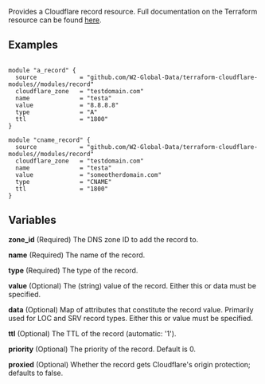 <!-- Created by Cloud Engineering Team (AD) 12/2018 -->

Provides a Cloudflare record resource. Full documentation on the Terraform resource can be found [here](https://www.terraform.io/docs/providers/cloudflare/r/record.html).

## Examples

```

module "a_record" {
  source            = "github.com/W2-Global-Data/terraform-cloudflare-modules//modules/record"
  cloudflare_zone   = "testdomain.com"
  name              = "testa"
  value             = "8.8.8.8"
  type              = "A"
  ttl               = "1800"
}

module "cname_record" {
  source            = "github.com/W2-Global-Data/terraform-cloudflare-modules//modules/record"
  cloudflare_zone   = "testdomain.com"
  name              = "testa"
  value             = "someotherdomain.com"
  type              = "CNAME"
  ttl               = "1800"
}

```

## Variables

  **zone_id**
      (Required) The DNS zone ID to add the record to.

  **name**
      (Required) The name of the record.

  **type**
      (Required) The type of the record.

  **value**
      (Optional) The (string) value of the record. Either this or data must be specified.

  **data**
      (Optional) Map of attributes that constitute the record value. Primarily used for LOC and SRV record types. Either this or value must be specified.

  **ttl**
      (Optional) The TTL of the record (automatic: '1').

  **priority**
      (Optional) The priority of the record. Default is 0.

  **proxied**
      (Optional) Whether the record gets Cloudflare's origin protection; defaults to false.